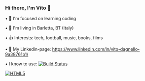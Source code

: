 ### Hi there, I'm Vito 👋

• 🎯 I'm focused on learning coding


• 🏡 I'm living in Barletta, BT (Italy)


• 👍 Interests: tech, football, music, books, films


• 🔗 My Linkedin-page: https://www.linkedin.com/in/vito-dagnello-9a38761b1/


• I know to use:
[![Build Status](https://travis-ci.org/username/repo.svg?branch=master)](https://travis-ci.org/username/repo)

[![HTML5](https://img.shields.io/badge/HTML-Valid-brightgreen)](https://validator.w3.org/)

